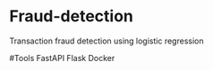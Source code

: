 # Fraud-detection
Transaction fraud detection using logistic regression

#Tools
FastAPI
Flask
Docker
